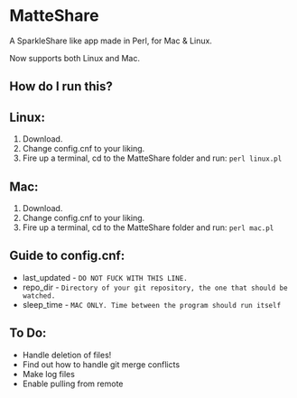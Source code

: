 MatteShare
==========

A SparkleShare like app made in Perl, for Mac & Linux.

Now supports both Linux and Mac.

How do I run this?
------------------
## Linux:

1. Download.
2. Change config.cnf to your liking.
3. Fire up a terminal, cd to the MatteShare folder and run:
`perl linux.pl`


## Mac:

1. Download.
2. Change config.cnf to your liking.
3. Fire up a terminal, cd to the MatteShare folder and run:
`perl mac.pl`


Guide to config.cnf:
--------------------
* last_updated - `DO NOT FUCK WITH THIS LINE.`
* repo_dir - `Directory of your git repository, the one that should be watched.`
* sleep_time - `MAC ONLY. Time between the program should run itself`


To Do:
------

* Handle deletion of files!
* Find out how to handle git merge conflicts
* Make log files
* Enable pulling from remote